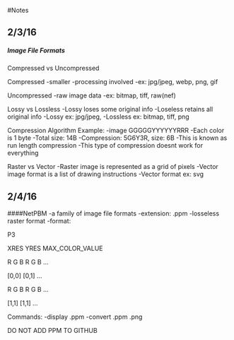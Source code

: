 #Notes

## 2/3/16
##### Image File Formats

Compressed vs Uncompressed

Compressed
-smaller
-processing involved
-ex: jpg/jpeg, webp, png, gif

Uncompressed
-raw image data
-ex: bitmap, tiff, raw(nef)

Lossy vs Lossless
-Lossy loses some original info
-Loseless retains all original info
-Lossy ex: jpg/jpeg,
-Lossless ex: bitmap, tiff, png

Compression Algorithm Example:
-image GGGGGYYYYYYRRR
-Each color is 1 byte
-Total size: 14B
-Compression: 5G6Y3R, size: 6B
-This is known as run length compression
-This type of compression doesnt work for everything

Raster vs Vector
-Raster image is represented as a grid of pixels
-Vector image format is a list of drawing instructions
-Vector format ex: svg

## 2/4/16
####NetPBM
-a family of image file formats
-extension: .ppm
-losseless raster format
-format:

P3

XRES YRES MAX_COLOR_VALUE

R G B R G B ...

[0,0] [0,1] ...

R G B R G B ...

[1,1] [1,1] ...


Commands:
-display <file>.ppm
-convert <file>.ppm <file>.png

DO NOT ADD PPM TO GITHUB


